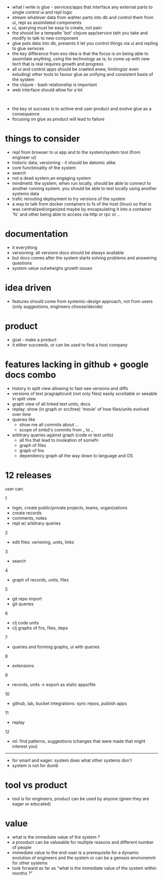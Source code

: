 
* what i write is glue - services/apps that interface any external parts to single control ui and repl logic
* stream whatever data from wahter parts into db and control them from ui, repl as assimilated components
* ui, querying must be easy to create, not pain
* the should be a tempalte 'bot' clojure app/service taht you take and modify to talk to new component
* glue puts data into db, presents it let you control things via ui and repling to glue serivces
* the key difference from eos idea is that the focus is on being able to assimilate anything, using the technology as is; 
  to come up with new tech that is real requires growth and progress
* all ui and control apps should be craeted anew, limiting(or even exluding) other tools to favour glue as 
  unifying and consistent basis of the system
* the clojure - bash relationship is important
* web interface should allow for a lot

<br />

* the key ot success is to achive end user product and evolve glue as a consequence
* focusing on glue as product will lead to failure

# things to consider

* repl from browser to ui app and to the system/system tool (from engineer ui)
* historic data, versioning - it should be datomic alike
* core functinoality of the system
* search
* not a dead system,an engaging system
* mindmeld: the system, when run locally,  should be able to connect to another running system.
  you should be able to test locally using another systems data
* trafic rerouting deployment to try versions of the system
* a way to talk from docker containers to fs of the host (linux) so that is was centralized/organized
  maybe by encapsulating it into a container 'fs' and other being able to access via http or rpc or ..

# documentation

* it everything
* versioning: all versions docs should be always available
* but docs comes after the system starts solving problems and answering questions
* system value outwheighs growth issues

# idea driven

* features should come from systemic-design approach, not from users (only suggestions, engineers choose/decide)

# product

* goal - make a product
* it either succeeds, or can be used to find a host company


# features lacking in github + google docs combo

* history in split view allowing to fast-see versions and diffs
* versions of text pragraph/unit (not only files)
  easily scrollable or seeable in split view 
* graph view of all linked text units, docs
* replay: show (in graph or src/tree) 'movie' of how files/units evolved over time
* queries like
  - show me all commits about ...
  - scope of smbd's commits from _ to _
* arbitrary queries against graph (code or text units)
  - all fns that lead to invokation of somefn
  - graph of files
  - graph of fns
  - dependency graph all the way down to language and OS


# 12 releases

user can:

1

* login, create public/private projects, teams, organizations
* create records
* comments, notes
* repl w/ arbitrary queries

2

* edit files: verioning, units, links

3

* search

4

* graph of records, units, files

5

* git repo import
* git queries

6

* clj code units
* clj graphs of fns, files, deps

7

* queries and forming graphs, ui with queries 

8

* extensions 

9

* records, units -> export as static apps/file

10

* github, lab, bucket integrations: sync repos, publish apps

11

* replay

12

* ml: find patterns, suggestions (changes that were made that might interest you)


---

* for smart and eager: system does what other systems don't
* system is not for dumb

# tool vs product

* tool is for engineers, product can be used by anyone (given they are eager or educated)

# value

* what is the immediate value of the system ?
* a prooduct can be valueable for multiple reasons and different number of people
* immediate value to the end-user is a prerequisite for a dynamic evolution of engineers and the system
  or can be a genesis environemnt for other systems
* look forward as far as "what is the immediate value of the system within months ?"